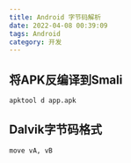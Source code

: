 ```yaml
---
title: Android 字节码解析
date: 2022-04-08 00:39:09
tags: Android
category: 开发
---
```


## 将APK反编译到Smali
```shell
apktool d app.apk
```

## Dalvik字节码格式
```shell
move vA, vB
```